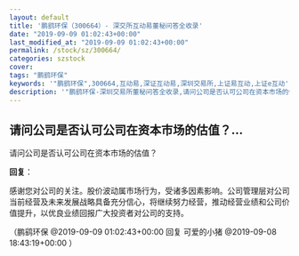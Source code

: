 ```yaml
---
layout: default
title: '鹏鹞环保（300664）- 深交所互动易董秘问答全收录'
date: "2019-09-09 01:02:43+00:00"
last_modified_at: "2019-09-09 01:02:43+00:00"
permalink: /stock/sz/300664/
categories: szstock
cover: 
tags: "鹏鹞环保"
keywords: '"鹏鹞环保",300664,互动易,深证互动易,深圳交易所,上证易互动,上证e互动'
description: '"鹏鹞环保-深圳交易所董秘问答全收录,请问公司是否认可公司在资本市场的估值？"'
---
```


## 请问公司是否认可公司在资本市场的估值？...

请问公司是否认可公司在资本市场的估值？

**回复**：

感谢您对公司的关注。股价波动属市场行为，受诸多因素影响。公司管理层对公司当前经营及未来发展战略具备充分信心，将继续努力经营，推动经营业绩和公司价值提升，以优良业绩回报广大投资者对公司的支持。 

（鹏鹞环保  @2019-09-09 01:02:43+00:00 回复 可爱的小猪  @2019-09-08 18:43:19+00:00 ）

